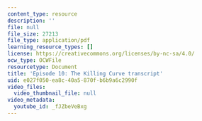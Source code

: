 ```yaml
---
content_type: resource
description: ''
file: null
file_size: 27213
file_type: application/pdf
learning_resource_types: []
license: https://creativecommons.org/licenses/by-nc-sa/4.0/
ocw_type: OCWFile
resourcetype: Document
title: 'Episode 10: The Killing Curve transcript'
uid: e027f050-ea8c-40a5-870f-b6b9a6c2990f
video_files:
  video_thumbnail_file: null
video_metadata:
  youtube_id: _fJZbeVeBxg
---
```

